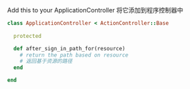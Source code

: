 Add this to your ApplicationController
将它添加到程序控制器中

```ruby
class ApplicationController < ActionController::Base
  
  protected

  def after_sign_in_path_for(resource)
    # return the path based on resource
    # 返回基于资源的路径
  end

end
```
